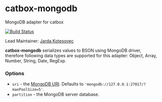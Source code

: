 catbox-mongodb
==============

MongoDB adapter for catbox

[![Build Status](https://secure.travis-ci.org/hapijs/catbox-mongodb.png)](http://travis-ci.org/hapijs/catbox-mongodb)

Lead Maintainer: [Jarda Kotesovec](https://github.com/jardakotesovec)

**catbox-mongodb** serializes values to BSON using MongoDB driver, therefore following data types are supported for this adapter: Object, Array, Number, String, Date, RegExp.


### Options

- `uri` - the [MongoDB URI](https://docs.mongodb.org/v3.0/reference/connection-string/). Defaults to `'mongodb://127.0.0.1:27017/?maxPoolSize=5'`.
- `partition` - the MongoDB server database.